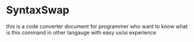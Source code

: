 # SyntaxSwap
 this is a code converter document for programmer who want to know what is this command in other langauge with easy ux/ui experience
